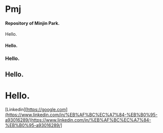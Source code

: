 # Pmj

#### Repository of Minjin Park. <p>
Hello.  
#### Hello.
### Hello.
## Hello.
# Hello.

[Linkedin][https://google.com](https://www.linkedin.com/in/%EB%AF%BC%EC%A7%84-%EB%B0%95-a93016289/)https://www.linkedin.com/in/%EB%AF%BC%EC%A7%84-%EB%B0%95-a93016289/]

